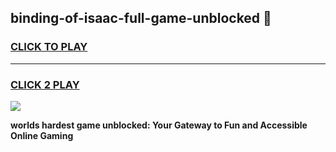 
## binding-of-isaac-full-game-unblocked 👋
<h3>
<a href="https://premium.freeplayer.one?title=binding-of-isaac-full-game-unblocked&ref=14F">CLICK TO PLAY</a></h3>
<hr>

<h3>
<a href="https://premium.freeplayer.one?title=binding-of-isaac-full-game-unblocked&ref=14F">CLICK 2 PLAY</a>
  
</h3>

<a href="https://premium.freeplayer.one?title=binding-of-isaac-full-game-unblocked&ref=12F/"><img src="https://clearcache.store/games.png"></a>


**worlds hardest game unblocked: Your Gateway to Fun and Accessible Online Gaming**
